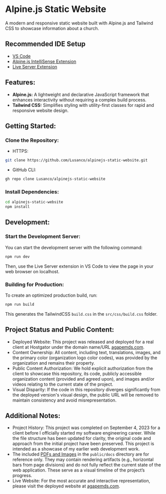 # Alpine.js Static Website

A modern and responsive static website built with Alpine.js and Tailwind CSS to showcase information about a church.

## Recommended IDE Setup

- [VS Code](https://code.visualstudio.com/)
- [Alpine.js IntelliSense Extension](https://marketplace.visualstudio.com/items?itemName=adrianwilczynski.alpine-js-intellisense)
- [Live Server Extension](https://marketplace.visualstudio.com/items?itemName=ritwickdey.LiveServer)

## Features:

- **Alpine.js:** A lightweight and declarative JavaScript framework that enhances interactivity without requiring a complex build process.
- **Tailwind CSS:** Simplifies styling with utility-first classes for rapid and responsive website design.

## Getting Started:

### Clone the Repository:

- HTTPS:
```Bash
git clone https://github.com/Lusanco/alpinejs-static-website.git
```

- GitHub CLI:
```Bash
gh repo clone Lusanco/alpinejs-static-website
```

### Install Dependencies:

```Bash
cd alpinejs-static-website
npm install
```

## Development:

### Start the Development Server:

You can start the development server with the following command:

```Bash
npm run dev
```

Then, use the Live Server extension in VS Code to view the page in your web browser on localhost.

### Building for Production:

To create an optimized production build, run:

```Bash
npm run build
```

This generates the TailwindCSS `build.css` in the `src/css/build.css` folder.

## Project Status and Public Content:

- Deployed Website: This project was released and deployed for a real client at Hostgator under the domain name/URL [agapemds.com](https://agapemds.com/).
- Content Ownership: All content, including text, translations, images, and the primary color (organization logo color codes), was provided by the organization and remains their property.
- Public Content Authorization: We hold explicit authorization from the client to showcase this repository, its code, publicly accessible organization content (provided and agreed upon), and images and/or videos relating to the current state of the project.
- Visual Disparity: If the code in this repository diverges significantly from the deployed version's visual design, the public URL will be removed to maintain consistency and avoid misrepresentation.

## Additional Notes:

- Project History: This project was completed on September 4, 2023 for a client before I officially started my software engineering career. While the file structure has been updated for clarity, the original code and approach from the initial project have been preserved. This project is intended as a showcase of my earlier web development work.
- The included [PDFs and Images](public/docs/) in the `public/docs` directory are for reference only. They may contain rendering artifacts (e.g., horizontal bars from page divisions) and do not fully reflect the current state of the web application. These serve as a visual timeline of the project’s progress.
- Live Website: For the most accurate and interactive representation, please visit the deployed website at [agapemds.com](https://agapemds.com/).